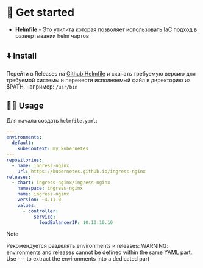 # 🚀 Get started

- **Helmfile** - Это утилита которая позволяет использовать IaC подход в развертывании helm чартов

## ⬇️ Install

Перейти в Releases на [Github Helmfile](https://github.com/helmfile/helmfile) и скачать требуемую версию для требуемой системы и перенести исполняемый файл в директорию из $PATH, например: `/usr/bin`

## 👨‍🏭 Usage

Для начала создать `helmfile.yaml`:

```yaml
---
environments:
  default:
    kubeContext: my_kubernetes
---
repositories:
  - name: ingress-nginx
    url: https://kubernetes.github.io/ingress-nginx
releases:
  - chart: ingress-nginx/ingress-nginx
    namespace: ingress-nginx
    name: ingress-nginx
    version: ~4.11.0
    values:
      - controller:
          service:
            loadBalancerIP: 10.10.10.10

```

> [!NOTE]
> Рекомендуется разделять environments и releases:
> WARNING: environments and releases cannot be defined within the same YAML part. Use --- to extract the environments into a dedicated part

